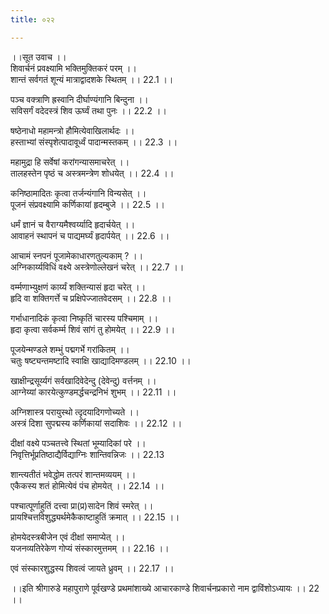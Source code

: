 ```yaml
---
title: ०२२

---
```

।।सूत उवाच ।।  
शिवार्चनं प्रवक्ष्यामि भक्तिमुक्तिकरं परम् ।।  
शान्तं सर्वगतं शून्यं मात्राद्वादशके स्थितम् ।। 22.1 ।।  
  
पञ्च वक्त्राणि ह्रस्वानि दीर्घाण्यंगानि बिन्दुना ।।  
सविसर्गं वदेदस्त्रं शिव ऊर्घ्वं तथा पुनः ।। 22.2 ।।  
  
षष्ठेनाधो महामन्त्रो हौमित्येवाखिलार्थदः ।।  
हस्ताभ्यां संस्पृशेत्पादावूर्ध्वं पादान्मस्तकम् ।। 22.3 ।।  
  
महामुद्रा हि सर्वेषां करांगन्यासमाचरेत् ।।  
तालहस्तेन पृष्ठं च अस्त्रमन्त्रेण शोधयेत् ।। 22.4 ।।  
  
कनिष्ठामादितः कृत्वा तर्जन्यंगानि विन्यसेत् ।।  
पूजनं संप्रवक्ष्यामि कर्णिकायां हृदम्बुजे ।। 22.5 ।।  
  
धर्मं ज्ञानं च वैराग्यमैश्वर्य्यादि हृदार्चयेत् ।।  
आवाहनं स्थापनं च पाद्यमर्घ्यं हृदार्पयेत् ।। 22.6 ।।  
  
आचामं स्नपनं पूजामेकाधारणतुल्यकाम् ? ।।  
अग्निकार्य्यविधिं वक्ष्ये अस्त्रेणोल्लेखनं चरेत् ।। 22.7 ।।  
  
वर्म्मणाभ्युक्षणं कार्य्यं शक्तिन्यासं हृदा चरेत् ।।  
हृदि वा शक्तिगर्त्ते च प्रक्षिपेज्जातवेदसम् ।। 22.8 ।।  
  
गर्भाधानादिकं कृत्वा निष्कृतिं चारस्य पश्चिमाम् ।।  
हृदा कृत्वा सर्वकर्म्म शिवं सांगं तु होमयेत् ।। 22.9 ।।  
  
पूजयेन्मण्डले शम्भुं पद्मगर्भे गरांकितम् ।।  
चतुः षष्ट्यन्तमष्टादि स्वाक्षि खाद्यादिमण्डलम् ।। 22.10 ।।  
  
खाक्षीन्द्रसूर्य्यगं सर्वखादिवेदेन्दु (देवेन्दु) वर्त्तनम् ।।  
आग्नेय्यां कारयेत्कुण्डमर्द्धचन्द्रनिभं शुभम् ।। 22.11 ।।  
  
अग्निशास्त्र परायुस्थो त्दृदयादिगणोच्यते ।।  
अस्त्रं दिशा सुपद्मस्य कर्णिकायां सदाशिवः ।। 22.12 ।।  
  
दीक्षां वक्ष्ये पञ्चतत्त्वे स्थितां भूम्यादिकां परे ।।  
निवृत्तिर्भूप्रतिष्ठाद्यैर्विद्याग्निः शान्तिवन्निजः ।। 22.13  
  
शान्त्यतीतं भवेद्धोम तत्परं शान्तमव्ययम् ।।  
एकैकस्य शतं होमित्येवं पंच होमयेत् ।। 22.14 ।।  
  
पश्चात्पूर्णाहुतिं दत्त्वा प्रा(प्र)सादेन शिवं स्मरेत् ।।  
प्रायश्चित्तविशुद्ध्यर्थमेकैकाष्टाहुतिं क्रमात् ।। 22.15 ।।  
  
होमयेदस्त्रबीजेन एवं दीक्षां समाप्येत् ।।  
यजनव्यतिरेकेण गोप्यं संस्कारमुत्तमम् ।। 22.16 ।।  
  
एवं संस्कारशुद्धस्य शिवत्वं जायते ध्रुवम् ।। 22.17 ।।  
  
।।इति श्रीगारुडे महापुराणे पूर्वखण्डे प्रथमांशाख्ये आचारकाण्डे शिवार्चनप्रकारो नाम द्वाविंशोऽध्यायः ।। 22 ।।